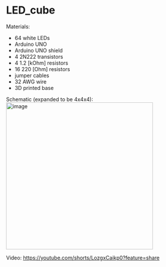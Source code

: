 # LED_cube
Materials:
- 64 white LEDs
- Arduino UNO
- Arduino UNO shield
- 4 2N222 transistors 
- 4 1.2 [kOhm] resistors 
- 16 220 [Ohm] resistors 
- jumper cables 
- 32 AWG wire 
- 3D printed base 

Schematic (expanded to be 4x4x4): <br>
<img height="400" alt="image" src="https://github.com/patron02/LED_cube/assets/69320369/dbd232c9-aa30-4d59-8478-b4356fea0a98">

Video: 
https://youtube.com/shorts/LozgxCaikp0?feature=share
